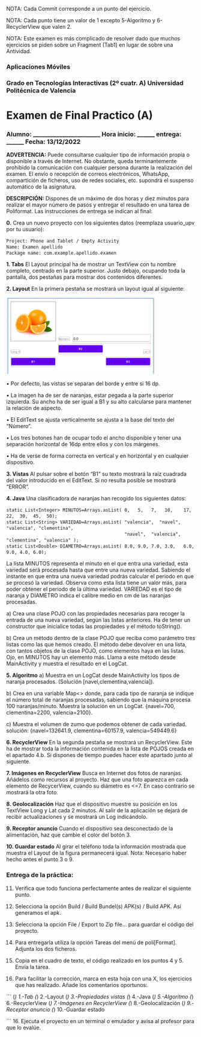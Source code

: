 NOTA: Cada Commit corresponde a un punto del ejercicio.

NOTA: Cada punto tiene un valor de 1 excepto 5-Algoritmo y 6-RecyclerView que valen 2.

NOTA: Este examen es más complicado de resolver dado que muchos ejercicios se piden sobre un Fragment (Tab1) en lugar de sobre una Antividad.

### Aplicaciones Móviles

### Grado en Tecnologías Interactivas (2º cuatr. A)  Universidad Politécnica de Valencia

# Examen de Final Practico  (A)

### Alumno: _______________________ Hora inicio: ______ entrega: ______   Fecha: 13/12/2022

**ADVERTENCIA:** Puede consultarse cualquier tipo de información propia o disponible a través de Internet. No obstante, queda terminantemente prohibido la comunicación con cualquier persona durante la realización del examen. El envío o recepción de correos electrónicos, WhatsApp, compartición de ficheros, uso de redes sociales, etc. supondrá el suspenso automático de la asignatura.

**DESCRIPCIÓN:** Dispones de un máximo de dos horas y diez minutos para realizar el mayor número de pasos y entregar el resultado en una tarea de Poliformat. Las instrucciones de entrega se indican al final:

**0.**	Crea un nuevo proyecto con los siguientes datos (reemplaza usuario_upv por tu usuario):
```
Project: Phone and Tablet / Empty Activity
Name: Examen apellido
Package name: com.example.apellido.examen
```

**1. Tabs**	El Layout principal ha de mostrar un TextView con tu nombre completo, centrado en la parte superior. Justo debajo, ocupando toda la pantalla, dos pestañas para mostrar dos contenidos diferentes.

**2. Layout** En la primera pestaña se mostrará un layout igual al siguiente:


![imagen del layout](https://raw.githubusercontent.com/jesus-tomas-girones/Examen_AppMoviles_2022/master/layout.png)

•	Por defecto, las vistas se separan del borde y entre si 16 dp.

•	La imagen ha de ser de naranjas, estar pegada a la parte superior izquierda. Su ancho ha de ser igual a B1 y su alto calcularse para mantener la relación de aspecto.

•	El EditText se ajusta verticalmente se ajusta a la base del texto del “Número”.

•	Los tres botones han de ocupar todo el ancho disponible y tener una separación horizontal de 16dp entre ellos y con los márgenes.

•	Ha de verse de forma correcta en vertical y en horizontal y en cualquier dispositivo.


**3. Vistas**	Al pulsar sobre el botón “B1” su texto mostrará la raíz cuadrada del valor introducido en el EditText. Si no resulta posible se mostrará “ERROR”.

**4. Java** Una clasificadora de naranjas han recogido los siguientes datos:

```
static List<Integer> MINUTOS=Arrays.asList( 0,   5,   7,   10,    17,  22,  30,  45,  50);
static List<String> VARIEDAD=Arrays.asList( "valencia",  "navel", "valencia", "clementina",
                                            "navel",  "valencia", "clementina", "valencia" );
static List<Double> DIAMETRO=Arrays.asList( 8.0, 9.0, 7.0, 3.0,   6.0, 9.0, 4.0, 6.0);
```
La lista MINUTOS representa el minuto en el que entra una variedad, esta variedad será procesada hasta que entre una nueva variedad. Sabiendo el instante en que entra una nueva variedad podrás calcular el periodo en que se procesó la variedad. Observa como esta lista tiene un valor más, para poder obtener el periodo de la última variedad. VARIEDAD es el tipo de naranja y DIAMETRO indica el calibre medio en cm de las naranjas procesadas.

a) Crea una clase POJO con las propiedades necesarias para recoger la entrada de una nueva variedad, según las listas anteriores. Ha de tener un constructor que inicialice todas las propiedades y el método toString().

b) Crea un método dentro de la clase POJO que reciba como parámetro tres listas como las que hemos creado. El método debe devolver en una lista, con tantos objetos de la clase POJO, como elementos haya en las listas. Ojo, en MINUTOS hay un elemento más. Llama a este método desde MainActivity y muestra el resultado en el LogCat.

**5. Algoritmo** a) Muestra en un LogCat desde MainActivity los tipos de naranja procesados. (Solución [navel,clementina,valencia]).

b) Crea en una variable Map<> donde, para cada tipo de naranja se indique el número total de naranjas procesadas, sabiendo que la máquina procesa 100 naranjas/minuto. Muestra la solución en un LogCat. {navel=700, clementina=2200, valencia=2100}.

c) Muestra el volumen de zumo que podemos obtener de cada variedad.   solución: {navel=132641.9, clementina=60157.9, valencia=549449.6}

**6. RecyclerView**	En la segunda pestaña se mostrará un RecyclerView. Este ha de mostrar toda la información contenida en la lista de POJOS creada en el apartado 4.b. Si dispones de tiempo puedes hacer este apartado junto al siguiente.

**7. Imágenes en RecyclerView**	Busca en Internet dos fotos de naranjas. Añádelos como recursos al proyecto. Haz que una foto aparezca en cada elemento de RecycerView, cuando su diámetro es <=7. En caso contrario se mostrará la otra foto.

**8. Geolocalización**	Haz que el dispositivo muestre su posición en los TextView Long y Lat cada 2 minutos. Al salir de la aplicación se dejará de recibir actualizaciones y se mostrará un Log indicándolo.

**9. Receptor anuncio**	Cuando el dispositivo sea desconectado de la alimentación, haz que cambie el color del botón 3.

**10. Guardar estado**	Al girar el teléfono toda la información mostrada que muestra el Layout de la figura permanecerá igual.  Nota: Necesario haber hecho antes el punto 3 o 9.

### Entrega de la práctica:

11. Verifica que todo funciona perfectamente antes de realizar el siguiente punto.

12. Selecciona la opción Build / Build Bundel(s) APK(s) / Build APK. Así generamos el apk.

13. Selecciona la opción File / Export to Zip file... para guardar el código del proyecto.

14. Para entregarla utiliza la opción Tareas del menú de poli[Format]. Adjunta los dos ficheros.

15. Copia en el cuadro de texto, el código realizado en los puntos 4 y 5. Envía la tarea.

16. Para facilitar la corrección, marca en esta hoja con una X, los ejercicios que has realizado. Añade los comentarios oportunos:

´´´
(_)	1.-Tab
(_)	2.-Layout
(_) 3.-Propiedades vistas
(_)	4.-Java
(_)	5.-Algoritmo
(_)	6.-RecyclerView
(_)	7.-Imágenes en RecyclerView
(_)	8.-Geolocalización
(_)	9.-Receptor anuncio
(_) 10.-Guardar estado

´´´
16.	Ejecuta el proyecto en un terminal o emulador y avisa al profesor para que lo evalúe.
